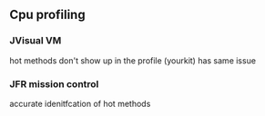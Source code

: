 ## Cpu profiling
### JVisual VM

hot methods don't show up in the profile
(yourkit) has same issue


### JFR mission control

accurate idenitfcation of hot methods